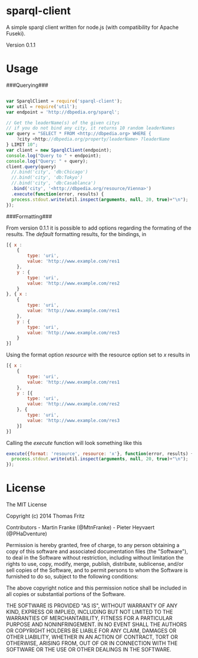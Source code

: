 sparql-client
=============

A simple sparql client written for node.js (with compatibility for Apache Fuseki).

Version 0.1.1

Usage
=====

###Querying###
```javascript

var SparqlClient = require('sparql-client');
var util = require('util');
var endpoint = 'http://dbpedia.org/sparql';

// Get the leaderName(s) of the given citys
// if you do not bind any city, it returns 10 random leaderNames
var query = "SELECT * FROM <http://dbpedia.org> WHERE { 
    ?city <http://dbpedia.org/property/leaderName> ?leaderName 
} LIMIT 10";
var client = new SparqlClient(endpoint);
console.log("Query to " + endpoint);
console.log("Query: " + query);
client.query(query)
  //.bind('city', 'db:Chicago')
  //.bind('city', 'db:Tokyo')
  //.bind('city', 'db:Casablanca')
  .bind('city', '<http://dbpedia.org/resource/Vienna>')
  .execute(function(error, results) {
  process.stdout.write(util.inspect(arguments, null, 20, true)+"\n");
});

```

###Formatting###

From version 0.1.1 it is possible to add options regarding the formating of the results.
The *default* formatting results, for the bindings, in 

```javascript
[{ x :
    {
        type: 'uri',
        value: 'http://www.example.com/res1
    },
    y : {
        type: 'uri',
        value: 'http://www.example.com/res2
    }
}, { x :
    {
        type: 'uri',
        value: 'http://www.example.com/res1
    },
    y : {
        type: 'uri',
        value: 'http://www.example.com/res3
    }
}]
```
Using the format option *resource* with the resource option set to *x* results in 

```javascript
[{ x :
    {
        type: 'uri',
        value: 'http://www.example.com/res1
    },
    y : [{
        type: 'uri',
        value: 'http://www.example.com/res2
    }, {
        type: 'uri',
        value: 'http://www.example.com/res3
    }]
}]
```

Calling the *execute* function will look something like this

```javascript
execute({format: 'resource', resource: 'x'}, function(error, results) {
  process.stdout.write(util.inspect(arguments, null, 20, true)+"\n");
});
```

License
=======
The MIT License

Copyright (c) 2014 Thomas Fritz

Contributors
    - Martin Franke (@MtnFranke)
    - Pieter Heyvaert (@PHaDventure)

Permission is hereby granted, free of charge, to any person obtaining
a copy of this software and associated documentation files (the
"Software"), to deal in the Software without restriction, including
without limitation the rights to use, copy, modify, merge, publish,
distribute, sublicense, and/or sell copies of the Software, and to
permit persons to whom the Software is furnished to do so, subject to
the following conditions:

The above copyright notice and this permission notice shall be
included in all copies or substantial portions of the Software.

THE SOFTWARE IS PROVIDED "AS IS", WITHOUT WARRANTY OF ANY KIND,
EXPRESS OR IMPLIED, INCLUDING BUT NOT LIMITED TO THE WARRANTIES OF
MERCHANTABILITY, FITNESS FOR A PARTICULAR PURPOSE AND
NONINFRINGEMENT. IN NO EVENT SHALL THE AUTHORS OR COPYRIGHT HOLDERS BE
LIABLE FOR ANY CLAIM, DAMAGES OR OTHER LIABILITY, WHETHER IN AN ACTION
OF CONTRACT, TORT OR OTHERWISE, ARISING FROM, OUT OF OR IN CONNECTION
WITH THE SOFTWARE OR THE USE OR OTHER DEALINGS IN THE SOFTWARE.
